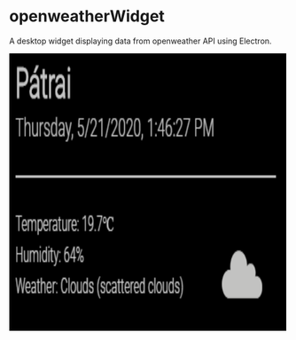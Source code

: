 # openweatherWidget
A desktop widget displaying data from openweather API using Electron.


<img src="screenshot.png" width="500" height="500">
